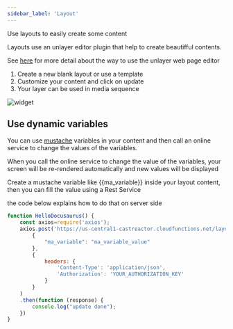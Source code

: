 ```yaml
---
sidebar_label: 'Layout'
---
```


Use layouts to easily create some content

Layouts use an unlayer editor plugin that help to create beautifful contents. 

See <a href="https://unlayer.com/" target="new">here</a> for more detail about the way to use the unlayer web page editor
<br/>

1. Create a new blank layout or use a template
2. Customize your content and click on update
3. Your layer can be used in media sequence

![widget](/img/screen1.png)

## Use dynamic variables

You can use [mustache](https://www.npmjs.com/package/mustache) variables in your content and then call an online service to change the values of the variables.

When you call the online service to change the value of the variables, your screen will be re-rendered automatically and new values will be displayed

Create a mustache variable like {{ma_variable}} inside your layout content, then you can fill the value using a Rest Service

the code below explains how to do that on server side

```jsx title="Exemple using node"
function HelloDocusaurus() {
    const axios=require('axios');
    axios.post('https://us-central1-castreactor.cloudfunctions.net/layout/layoutData/YOUR_BRAND_ID/YOUR_DEVICE_ID',
        {
            "ma_variable": "ma_variable_value"
        },
        {
            headers: {
                'Content-Type': 'application/json',
                'Authorization': 'YOUR_AUTHORIZATION_KEY'
            }
        }
    )
    .then(function (response) {
        console.log("update done");
    })
}
```
